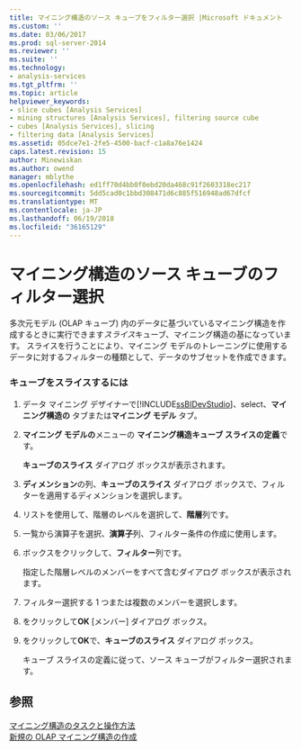 ```yaml
---
title: マイニング構造のソース キューブをフィルター選択 |Microsoft ドキュメント
ms.custom: ''
ms.date: 03/06/2017
ms.prod: sql-server-2014
ms.reviewer: ''
ms.suite: ''
ms.technology:
- analysis-services
ms.tgt_pltfrm: ''
ms.topic: article
helpviewer_keywords:
- slice cubes [Analysis Services]
- mining structures [Analysis Services], filtering source cube
- cubes [Analysis Services], slicing
- filtering data [Analysis Services]
ms.assetid: 05dce7e1-2fe5-4500-bacf-c1a8a76e1424
caps.latest.revision: 15
author: Minewiskan
ms.author: owend
manager: mblythe
ms.openlocfilehash: ed1ff70d4bb0f0ebd20da468c91f2603318ec217
ms.sourcegitcommit: 5dd5cad0c1bbd308471d6c885f516948ad67dfcf
ms.translationtype: MT
ms.contentlocale: ja-JP
ms.lasthandoff: 06/19/2018
ms.locfileid: "36165129"
---
```

# <a name="filter-the-source-cube-for-a-mining-structure"></a>マイニング構造のソース キューブのフィルター選択
  多次元モデル (OLAP キューブ) 内のデータに基づいているマイニング構造を作成するときに実行できます*スライス*キューブ、マイニング構造の基になっています。 スライスを行うことにより、マイニング モデルのトレーニングに使用するデータに対するフィルターの種類として、データのサブセットを作成できます。  
  
### <a name="to-slice-a-cube"></a>キューブをスライスするには  
  
1.  データ マイニング デザイナーで[!INCLUDE[ssBIDevStudio](../includes/ssbidevstudio-md.md)]、select、**マイニング構造の** タブまたは**マイニング モデル** タブ。  
  
2.  **マイニング モデルの**メニューの **マイニング構造キューブ スライスの定義**です。  
  
     **キューブのスライス** ダイアログ ボックスが表示されます。  
  
3.  **ディメンション**の列、**キューブのスライス** ダイアログ ボックスで、フィルターを適用するディメンションを選択します。  
  
4.  リストを使用して、階層のレベルを選択して、**階層**列です。  
  
5.  一覧から演算子を選択、**演算子**列、フィルター条件の作成に使用します。  
  
6.  ボックスをクリックして、**フィルター**列です。  
  
     指定した階層レベルのメンバーをすべて含むダイアログ ボックスが表示されます。  
  
7.  フィルター選択する 1 つまたは複数のメンバーを選択します。  
  
8.  をクリックして**OK** [メンバー] ダイアログ ボックス。  
  
9. をクリックして**OK**で、**キューブのスライス** ダイアログ ボックス。  
  
     キューブ スライスの定義に従って、ソース キューブがフィルター選択されます。  
  
## <a name="see-also"></a>参照  
 [マイニング構造のタスクと操作方法](data-mining/mining-structure-tasks-and-how-tos.md)   
 [新規の OLAP マイニング構造の作成](data-mining/create-a-new-olap-mining-structure.md)  
  
  